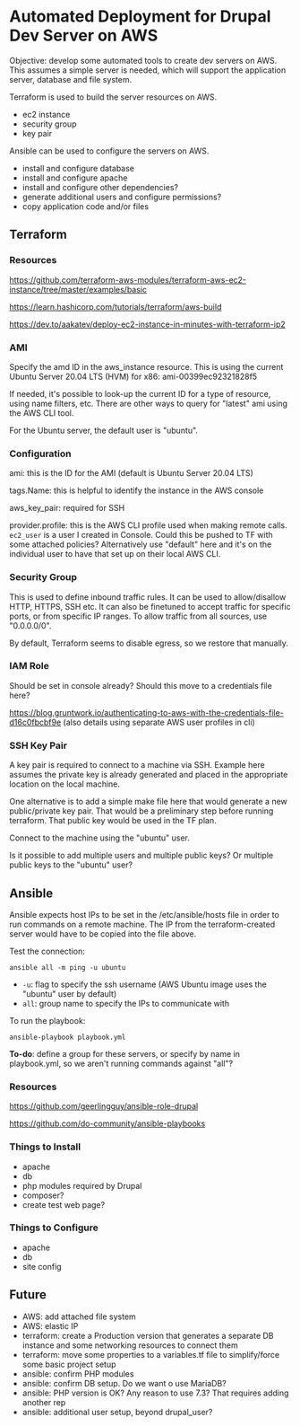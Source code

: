 # Automated Deployment for Drupal Dev Server on AWS

Objective: develop some automated tools to create dev servers on AWS. This assumes a simple server is needed, which will support the application server, database and file system.

Terraform is used to build the server resources on AWS.
* ec2 instance
* security group
* key pair

Ansible can be used to configure the servers on AWS.
* install and configure database
* install and configure apache
* install and configure other dependencies?
* generate additional users and configure permissions?
* copy application code and/or files

## Terraform

### Resources

https://github.com/terraform-aws-modules/terraform-aws-ec2-instance/tree/master/examples/basic

https://learn.hashicorp.com/tutorials/terraform/aws-build

https://dev.to/aakatev/deploy-ec2-instance-in-minutes-with-terraform-ip2

### AMI

Specify the amd ID in the aws_instance resource. This is using the current Ubuntu Server 20.04 LTS (HVM) for x86: ami-00399ec92321828f5

If needed, it's possible to look-up the current ID for a type of resource, using name filters, etc. There are other ways to query for "latest" ami using the AWS CLI tool.

For the Ubuntu server, the default user is "ubuntu".

### Configuration

ami: this is the ID for the AMI (default is Ubuntu Server 20.04 LTS)

tags.Name: this is helpful to identify the instance in the AWS console

aws_key_pair: required for SSH

provider.profile: this is the AWS CLI profile used when making remote calls. `ec2_user` is a user I created in Console. Could this be pushed to TF with some attached policies? Alternatively use "default" here and it's on the individual user to have that set up on their local AWS CLI.

### Security Group

This is used to define inbound traffic rules. It can be used to allow/disallow HTTP, HTTPS, SSH etc. It can also be finetuned to accept traffic for specific ports, or from specific IP ranges. To allow traffic from all sources, use "0.0.0.0/0".

By default, Terraform seems to disable egress, so we restore that manually.

### IAM Role

Should be set in console already? Should this move to a credentials file here?

https://blog.gruntwork.io/authenticating-to-aws-with-the-credentials-file-d16c0fbcbf9e
(also details using separate AWS user profiles in cli)

### SSH Key Pair

A key pair is required to connect to a machine via SSH. Example here assumes the private key is already generated and placed in the appropriate location on the local machine.

One alternative is to add a simple make file here that would generate a new public/private key pair. That would be a preliminary step before running terraform. That public key would be used in the TF plan.

Connect to the machine using the "ubuntu" user.

Is it possible to add multiple users and multiple public keys? Or multiple public keys to the "ubuntu" user?

## Ansible

Ansible expects host IPs to be set in the /etc/ansible/hosts file in order to run commands on a remote machine. The IP from the terraform-created server would have to be copied into the file above.

Test the connection:

`ansible all -m ping -u ubuntu`

* `-u`: flag to specify the ssh username (AWS Ubuntu image uses the "ubuntu" user by default)
* `all`: group name to specify the IPs to communicate with

To run the playbook:

`ansible-playbook playbook.yml`

**To-do**: define a group for these servers, or specify by name in playbook.yml, so we aren't running commands against "all"?

### Resources

https://github.com/geerlingguy/ansible-role-drupal

https://github.com/do-community/ansible-playbooks

### Things to Install

* apache
* db
* php modules required by Drupal
* composer?
* create test web page?

### Things to Configure

* apache
* db
* site config

## Future

* AWS: add attached file system
* AWS: elastic IP
* terraform: create a Production version that generates a separate DB instance and some networking resources to connect them
* terraform: move some properties to a variables.tf file to simplify/force some basic project setup
* ansible: confirm PHP modules
* ansible: confirm DB setup. Do we want o use MariaDB?
* ansible: PHP version is OK? Any reason to use 7.3? That requires adding another rep
* ansible: additional user setup, beyond drupal_user?